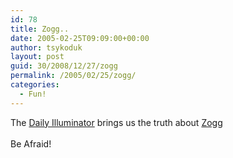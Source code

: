 ```yaml
---
id: 78
title: Zogg..
date: 2005-02-25T09:09:00+00:00
author: tsykoduk
layout: post
guid: 30/2008/12/27/zogg
permalink: /2005/02/25/zogg/
categories:
  - Fun!
---
```

<p>The <a href=http://www.sjgames.com/ill/archives.html?y=2005&#38;m=February&#38;d=25>Daily Illuminator</a> brings us the truth about <a href=http://www.whatisdeepfried.com/zogg/zogg1.html>Zogg</a><br /><br />Be Afraid!</p>